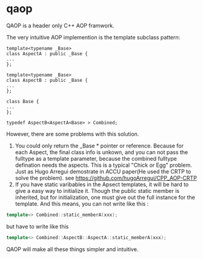 # qaop
QAOP is a header only C++ AOP framwork. 

The very intuitive AOP implemention is the template subclass pattern:
```
template<typename _Base>
class AspectA : public _Base {
...
};

template<typename _Base>
class AspectB : public _Base {
...
};

class Base {
...
};

typedef AspectB<AspectA<Base> > Combined;
```
However, there are some problems with this solution.

1. You could only return the _Base * pointer or reference. 
	Because for each Aspect, the final class info is unkown, and you can not pass the fulltype as a template parameter, because the combined fulltype defination needs the aspects.
	This is a typical "Chick or Egg" problem. Just as Hugo Arregui demostrate in ACCU paper(He used the CRTP to solve the problem). see https://github.com/hugoArregui/CPP_AOP-CRTP 
2. If you have static varibables in the Apsect templates, it will be hard to give a easy way to initialize it.
	Though the public static member is inherited, but for initialization, one must give out the full instance for the template. And this means, you can not write like this :

```c++
template<> Combined::static_memberA(xxx);
```
but have to write like this

```c++
template<> Combined::AspectB::AspectA::static_memberA(xxx); 
```

QAOP will make all these things simpler and intuitive.
